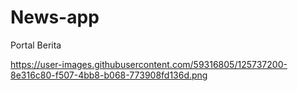 # News-app
Portal Berita 

https://user-images.githubusercontent.com/59316805/125737200-8e316c80-f507-4bb8-b068-773908fd136d.png
